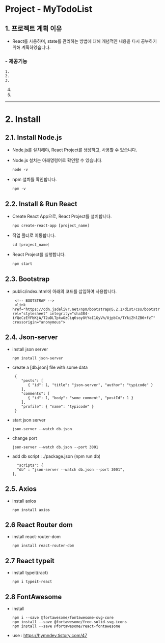 Project - MyTodoList
======================

## 1. 프로젝트 계획 이유
- React를 사용하며, state를 관리하는 방법에 대해 개념적인 내용을 다시 공부하기 위해 계획하였습니다.

### - 제공기능
	1. 
	2. 
	3. 
   4. 
   5. 

****
# 2. Install

## 2.1. Install Node.js
 - Node.js를 설치해야, React Project를 생성하고, 사용할 수 있습니다.
 - Node.js 설치는 아래명령어로 확인할 수 있습니다.
    ```
    node -v
    ```

 - npm 설치를 확인합니다.
    ```
    npm -v
    ```
    
## 2.2. Install & Run React
 - Create React App으로, React Project를 설치합니다.
    ```
    npx create-react-app [project_name]
    ```
 - 작업 폴더로 이동합니다.
    ```
    cd [project_name]
    ```
 - React Project를 실행합니다.
    ```
    npm start
    ```

## 2.3. Bootstrap
 - public/index.html에 아래의 코드를 삽입하여 사용합니다.
   ```
    <!-- BOOTSTRAP -->
    <link href="https://cdn.jsdelivr.net/npm/bootstrap@5.2.1/dist/css/bootstrap.min.css" rel="stylesheet" integrity="sha384-iYQeCzEYFbKjA/T2uDLTpkwGzCiq6soy8tYaI1GyVh/UjpbCx/TYkiZhlZB6+fzT" crossorigin="anonymous">
   ```

## 2.4. Json-server
 - install json server
   ```
   npm install json-server
   ```

- create a [db.json] file with some data
  ```
   {
      "posts": [
         { "id": 1, "title": "json-server", "author": "typicode" }
      ],
      "comments": [
         { "id": 1, "body": "some comment", "postId": 1 }
      ],
      "profile": { "name": "typicode" }
   }
  ```

- start json server
  ```
  json-server --watch db.json
  ```

- change port
  ```
  json-server --watch db.json --port 3001
  ```

- add db script : ./package.json (npm run db)
  ```
    "scripts": {
    "db" : "json-server --watch db.json --port 3001", 
  },
  ```

## 2.5. Axios
 - install axios
   ```
   npm install axios
   ```

## 2.6 React Router dom
 - install react-router-dom
   ```
   npm install react-router-dom
   ```

## 2.7 React typeit
 - install typeit(ract)
   ```
   npm i typeit-react
   ```

## 2.8 FontAwesome
 - install 
   ```
   npm i --save @fortawesome/fontawesome-svg-core
   npm install --save @fortawesome/free-solid-svg-icons
   npm install --save @fortawesome/react-fontawesome
   ```
 - use : https://hymndev.tistory.com/47